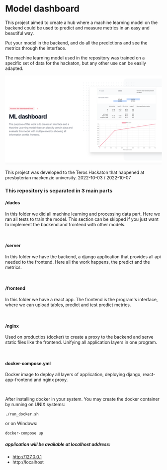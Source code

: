 # Model dashboard

This project aimed to create a hub where a machine learning model on the backend could be used to predict and measure metrics in an easy and beautiful way.

Put your model in the backend, and do all the predictions and see the metrics through the interface.

The machine learning model used in the repository was trained on a specific set of data for the hackaton, but any other use can be easily adapted.

![app](/front.png)

This project was developed to the Teros Hackaton that happened at presbyterian mackenzie university. 
2022-10-03 / 2022-10-07



### This repository is separated in 3 main parts
#### /dados 
In this folder we did all machine learning and processing data part. Here we ran all tests to train the model.
This section can be skipped if you just want to implement the backend and frontend with other models.

<br>

#### /server 
In this folder we have the backend, a django application that provides all api needed to the frontend.
Here all the work happens, the predict and the metrics.

<br>

#### /frontend
In this folder we have a react app.
The frontend is the program's interface, where we can upload tables, predict and test predict metrics.

<br>

#### /nginx
Used on productios (docker) to create a proxy to the backend and serve static files like the frontend. Unifying all application layers in one program.

<br>

#### docker-compose.yml
Docker image to deploy all layers of application, deploying django, react-app-frontend and nginx proxy. 

<br>

After installing docker in your system. You may create the docker container by running on UNIX systems:

```
./run_docker.sh
```

or on Windows:

```
docker-compose up
```

##### application will be available at localhost address:

 - http://127.0.0.1
 - http://localhost





